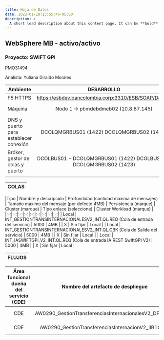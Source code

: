 ```yaml
---
title: Hoja de Datos
date: 2022-01-19T15:55:46-05:00
description: >
  A short lead description about this content page. It can be **bold** or _italic_ and can be split over multiple paragraphs.
---
```

## WebSphere MB - activo/activo

### Proyecto: SWIFT GPI

PMO31494

Analista: Yuliana Giraldo Morales

| Ambiente | DESARROLLO | CERTIFICACIÓN | PRODUCCIÓN |
|-|:-:|:-:|:-:|
| F5 HTTPS | https://esbdev.bancolombia.corp:3310/ESB/SOAP/Default | https://esbqa.bancolombia.corp:3310/ESB/SOAP/Default | https://esbpro.bancolombia.corp:3310/ESB/SOAP/Default |
| Máquina | Nodo 1 -> pbmdebdmeb02 (10.8.87.145)  |Nodo 2 -> pbmdebdmeb03 (10.8.87.146) | Nodo 1 -> pbmdebqmeb03 (10.8.73.184) Nodo 2 -> pbmdebqmeb04 (10.8.73.185) | pbmdebpmeb07 [Bus] [10.8.16.193]  pbmdebpmeb08 [Bus] [10.8.16.194]   pbmdebpamq01 [Bus] [10.8.16.238]  pbmdebpamq02 [Bus] [10.8.16.239] |
| DNS y puerto para establecer conexión | DCOLQMGRBUS01 (1422) DCOLQMGRBUS02 (1423) | CCOLQMGRBUS01 (1422) CCOLQMGRBUS02 (1423) | PCOLQMGRBUS01 (1422)  PCOLQMGRBUS02 (1423) PCOLQMGRBUS03 (1424) PCOLQMGRBUS04 (1425) |
| Bróker, gestor de colas y puerto |DCOLBUS01   - DCOLQMGRBUS01  (1422)  DCOLBUS02   - DCOLQMGRBUS02  (1423) | CCOLBUS01   - CCOLQMGRBUS01  (1422) CCOLBUS02   - CCOLQMGRBUS01  (1422) |PCOLBUS01 - PCOLQMGRBUS01 (1422) PCOLBUS02 - PCOLQMGRBUS02 (1423) PCOLBUS03 - PCOLQMGRBUS03 (1424) PCOLBUS04 - PCOLQMGRBUS04 (1425)|
| |

|COLAS|
|-|

|Tipo | Nombre y descripción | Profundidad (cantidad máxima de mensajes) | Tamaño máximo del mensaje (por defecto 4MB) | Persistencia (marque) | Cluster (marque) | Tipo enlace (seleccione) | Cluster Workload (marque) |
|:-:|:-:|:-:|:-:|:-:|:-:|:-:|:-:|:-:|
| Local | INT_GESTIONTRANSINTERNACIONALESV2_INT.QL.REQ (Cola de entrada del servicio) | 5000 | 4MB |  | X | Sin fijar | Local | 
| Local | INT_GESTIONTRANSINTERNACIONALESV2_INT.QL.CBK (Cola de Salida del servicio) | 5000 | 4MB |  | X | Sin fijar | Local | 
| Local | INT_IASWIFTGPI_V2_INT.QL.REQ (Cola de entrada IA REST SwiftGPI V2) | 5000 | 4MB |  | X | Sin fijar | Local | 

|FLUJOS|
|-|

| Área funcional dueña del servicio (CDE) | Nombre del artefacto de despliegue | Nombre del flujo | Colas relacionadas | Volumen transaccional (mensajes x min) | Tiempo respuesta esperado (ms) | Tipo de componente | Web Service (marque) | Cantidad de instancias adicionales (hilos) | Nombre de los grupos de ejecución | Listeners (http) (https) |
|:-:|:-:|:-:|:-:|:-:|:-:|:-:|:-:|:-:|:-:|:-:|
| CDE | AW0290_GestionTransferenciasInternacionalesV2_DFDL.bar | com.bancolombia.ca.iast.GestionTransferenciasInternacionales | INT_GESTIONTRANSINTERNACIONAL_IC_IAST_INT.QL.REQ INT_GESTIONTRANSINTERNACIONAL_IC_IAST_INT.QL.CBK | 1000 | 5000 | Consumer DFDL | | 0 | SWIFTGPI_01 | | 
| CDE | AW0290_GestionTransferenciasInternacionV2_IIB10.bar | Producto.MonedaExtranjera.ComercioExterior.GestionTransferenciasInternacionales.GestionTransferenciasInternacionalesRequest_SM | INT_GESTIONTRANSINTERNACIONALESV2_INT.QL.REQ INT_GESTIONTRANSINTERNACIONALESV2_INT.QL.CBK | 1000 | 5000 | Service Mediator | | 0 | SWIFTGPI_01 | |